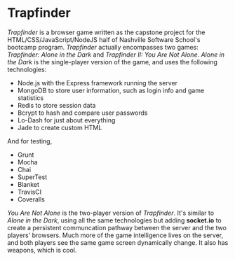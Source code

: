 Trapfinder
==========

*Trapfinder* is a browser game written as the capstone project for the HTML/CSS/JavaScript/NodeJS half of Nashville Software School's bootcamp program. *Trapfinder* actually encompasses two games:
*Trapfinder: Alone in the Dark* and *Trapfinder II: You Are Not Alone*. *Alone in the Dark* is the single-player version of the game, and uses the following technologies:

- Node.js with the Express framework running the server
- MongoDB to store user information, such as login info and game statistics
- Redis to store session data
- Bcrypt to hash and compare user passwords
- Lo-Dash for just about everything
- Jade to create custom HTML

And for testing,

- Grunt
- Mocha
- Chai
- SuperTest
- Blanket
- TravisCI
- Coveralls

*You Are Not Alone* is the two-player version of *Trapfinder*. It's similar to *Alone in the Dark*, using all the same technologies but adding **socket.io** to create a persistent communcation pathway between the server and the two players' browsers. Much more of
the game intelligence lives on the server, and both players see the same game screen dynamically change. It also has weapons, which is cool.
